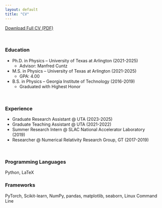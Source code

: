 ```yaml
---
layout: default
title: "CV"
---
```


[Download Full CV (PDF)](assets/Resume_2025b.pdf)

<p>&nbsp;</p>

### Education
- Ph.D. in Physics – University of Texas at Arlington (2021-2025)
   - Advisor: Manfred Cuntz
- M.S. in Physics – University of Texas at Arlington (2021-2025)
   - GPA: 4.00
- B.S. in Physics – Georgia Institute of Technology (2016-2019)
   - Graduated with Highest Honor
  
<p>&nbsp;</p>

### Experience
- Graduate Research Assistant @ UTA (2023-2025)
- Graduate Teaching Assistant @ UTA (2021-2022)
- Summer Research Intern @ SLAC National Accelerator Laboratory (2019)
- Researcher @ Numerical Relativity Research Group, GT (2017-2019)

<p>&nbsp;</p>

### Programming Languages  
Python, LaTeX  

### Frameworks  
PyTorch, Scikit-learn, NumPy, pandas, matplotlib, seaborn, Linux Command Line

